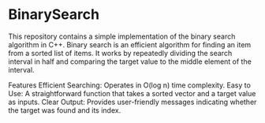 # BinarySearch
This repository contains a simple implementation of the binary search algorithm in C++. Binary search is an efficient algorithm for finding an item from a sorted list of items. It works by repeatedly dividing the search interval in half and comparing the target value to the middle element of the interval.

Features
Efficient Searching: Operates in O(log n) time complexity.
Easy to Use: A straightforward function that takes a sorted vector and a target value as inputs.
Clear Output: Provides user-friendly messages indicating whether the target was found and its index.


